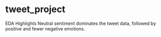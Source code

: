 # tweet_project
EDA Highlights
Neutral sentiment dominates the tweet data, followed by positive and fewer negative emotions.

